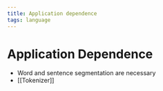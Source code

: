 ```yaml
---
title: Application dependence
tags: language
---
```


# Application Dependence
- Word and sentence segmentation are necessary
- [[Tokenizer]]






























































